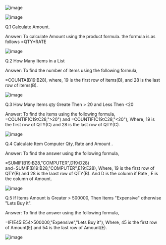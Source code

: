 					
![image](https://github.com/sarojinisarkar/Excel-exercises-with-solutions/assets/151612374/4f949bec-5040-40ef-901d-0bdff9d4dc12)




![image](https://github.com/sarojinisarkar/Excel-exercises-with-solutions/assets/151612374/cf439d1c-da7e-462c-b95d-043a3b993cb3)


Q.1 Calculate Amount.

Answer:
To calculate Amount using the product formula. the formula is as follows 
=QTY*RATE




![image](https://github.com/sarojinisarkar/Excel-exercises-with-solutions/assets/151612374/4191c5fd-4c0f-49b6-af19-88136f4cdcea)


Q.2 How Many Items in a List 

Answer:
To find the number of items using the following formula,

=COUNTA(B19:B28), where, 19 is the first row of items(B), and 28 is the last row of items(B).

![image](https://github.com/sarojinisarkar/Excel-exercises-with-solutions/assets/151612374/02dc92d0-5ce2-40d3-b962-9e35e478d00e)


Q.3 How Many Items qty Greate Then > 20 and Less Then <20 

Answer:
To find the items using the following formula,
=COUNTIF(C19:C28,">20") and =COUNTIF(C19:C28,"<20"), Where, 19 is the first row of QTY(C) and 28 is the last row of QTY(C).


![image](https://github.com/sarojinisarkar/Excel-exercises-with-solutions/assets/151612374/fe9f451d-4eaa-422d-8fbc-4e5fd2e7b1f6)

Q.4 Calculate Item Computer Qty, Rate and Amount .

Answer:
To find the answer using the following formula,

=SUMIF(B19:B28,"COMPUTER",D19:D28) and=SUMIF(B19:B28,"COMPUTER",E19:E28), Where, 19 is the first row of QTY(B) and 28 is the laast row of QTY(B). And D is the column if Rate , E is the column of Amount.


![image](https://github.com/sarojinisarkar/Excel-exercises-with-solutions/assets/151612374/83247226-304e-4b0c-8f1d-478276ee64b1)

Q.5 If Items Amount is Greater > 500000, Then Items "Expensive" otherwise "Lets Buy it". 

Answer:
To find the  answer using the following formula,

=IF(E45:E54>500000,"Expensive","Lets Buy it"), Where, 45 is the first row of Amount(E) and 54 is the last row of Amount(E).



![image](https://github.com/sarojinisarkar/Excel-exercises-with-solutions/assets/151612374/b30524f5-f068-47ce-bf92-677c061b712e)






